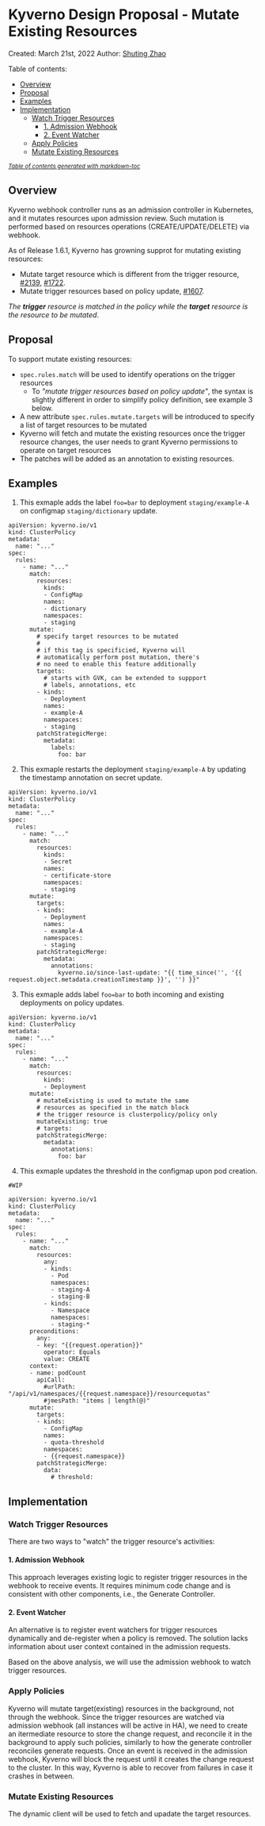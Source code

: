 # Kyverno Design Proposal - Mutate Existing Resources

Created: March 21st, 2022
Author: [Shuting Zhao](https://github.com/realshuting)


Table of contents:
  * [Overview](#overview)
  * [Proposal](#proposal)
  * [Examples](#examples)
  * [Implementation](#implementation)
    + [Watch Trigger Resources](#watch-trigger-resources)
      - [1. Admission Webhook](#1-admission-webhook)
      - [2. Event Watcher](#2-event-watcher)
    + [Apply Policies](#apply-policies)
    + [Mutate Existing Resources](#mutate-existing-resources)

<small><i><a href='http://ecotrust-canada.github.io/markdown-toc/'>Table of contents generated with markdown-toc</a></i></small>


## Overview

Kyverno webhook controller runs as an admission controller in Kubernetes, and it mutates resources upon admission review. Such mutation is performed based on resources operations (CREATE/UPDATE/DELETE) via webhook.

As of Release 1.6.1, Kyverno has growning supprot for mutating existing resources:

- Mutate target resource which is different from the trigger resource, [#2139](https://github.com/kyverno/kyverno/issues/2139), [#1722](https://github.com/kyverno/kyverno/issues/1722).
- Mutate trigger resources based on policy update, [#1607](https://github.com/kyverno/kyverno/issues/1607).

*The **trigger** resource is matched in the policy while the **target** resource is the resource to be mutated*.


## Proposal

To support mutate existing resources:

- `spec.rules.match` will be used to identify operations on the trigger resources
    - To *"mutate trigger resources based on policy update"*, the syntax is slightly different in order to simplify policy definition, see example 3 below.
- A new attribute `spec.rules.mutate.targets` will be introduced to specify a list of target resources to be mutated
- Kyverno will fetch and mutate the existing resources once the trigger resource changes, the user needs to grant Kyverno permissions to operate on target resources
- The patches will be added as an annotation to existing resources.




## Examples

1. This exmaple adds the label `foo=bar` to deployment `staging/example-A` on configmap `staging/dictionary` update.

```yaml=
apiVersion: kyverno.io/v1
kind: ClusterPolicy
metadata:
  name: "..."
spec:
  rules:
    - name: "..."
      match:
        resources:
          kinds:
          - ConfigMap
          names:
          - dictionary
          namespaces:
          - staging
      mutate:
        # specify target resources to be mutated
        # 
        # if this tag is specificied, Kyverno will 
        # automatically perform post mutation, there's 
        # no need to enable this feature additionally
        targets:
          # starts with GVK, can be extended to suppport
          # labels, annotations, etc
        - kinds:
          - Deployment
          names:
          - example-A
          namespaces:
          - staging
        patchStrategicMerge:
          metadata:
            labels:
              foo: bar
```

2. This exmaple restarts the deployment `staging/example-A` by updating the timestamp annotation on secret update.
```yaml=
apiVersion: kyverno.io/v1
kind: ClusterPolicy
metadata:
  name: "..."
spec:
  rules:
    - name: "..."
      match:
        resources:
          kinds:
          - Secret
          names:
          - certificate-store
          namespaces:
          - staging
      mutate:
        targets:
        - kinds:
          - Deployment
          names:
          - example-A
          namespaces:
          - staging
        patchStrategicMerge:
          metadata:
            annotations:
              kyverno.io/since-last-update: "{{ time_since('', '{{ request.object.metadata.creationTimestamp }}', '') }}"
```

3. This exmaple adds label `foo=bar` to both incoming and existing deployments on policy updates.
```yaml=
apiVersion: kyverno.io/v1
kind: ClusterPolicy
metadata:
  name: "..."
spec:
  rules:
    - name: "..."
      match:
        resources:
          kinds:
          - Deployment
      mutate:
        # mutateExisting is used to mutate the same 
        # resources as specified in the match block
        # the trigger resource is clusterpolicy/policy only
        mutateExisting: true
        # targets:
        patchStrategicMerge:
          metadata:
            annotations:
              foo: bar
```

4. This exmaple updates the threshold in the configmap upon pod creation.

```yaml=
#WIP

apiVersion: kyverno.io/v1
kind: ClusterPolicy
metadata:
  name: "..."
spec:
  rules:
    - name: "..."
      match:
        resources:
          any:
          - kinds:
            - Pod
            namespaces:
            - staging-A
            - staging-B
          - kinds:
            - Namespace
            namespaces:
            - staging-*
      preconditions:
        any:
        - key: "{{request.operation}}"
          operator: Equals
          value: CREATE
      context:
      - name: podCount
        apiCall:
          #urlPath: "/api/v1/namespaces/{{request.namespace}}/resourcequotas"
          #jmesPath: "items | length(@)"   
      mutate:
        targets:
        - kinds:
          - ConfigMap
          names:
          - quota-threshold
          namespaces:
          - {{request.namespace}}
        patchStrategicMerge:
          data:
            # threshold:
```


## Implementation

### Watch Trigger Resources

There are two ways to "watch" the trigger resource's activities:

#### 1. Admission Webhook

This approach leverages existing logic to register trigger resources in the webhook to receive events. It requires minimum code change and is consistent with other components, i.e., the Generate Controller.

#### 2. Event Watcher

An alternative is to register event watchers for trigger resources dynamically and de-register when a policy is removed. The solution lacks information about user context contained in the admission requests.

Based on the above analysis, we will use the admission webhook to watch trigger resources.

### Apply Policies

Kyverno will mutate target(existing) resources in the background, not through the webhook. Since the trigger resources are watched via admission webhook (all instances will be active in HA), we need to create an itermediate resource to store the change request, and reconcile it in the background to apply such policies, similarly to how the generate controller reconciles generate requests. Once an event is received in the admission webhook, Kyverno will block the request until it creates the change request to the cluster. In this way, Kyverno is able to recover from failures in case it crashes in between.

### Mutate Existing Resources

The dynamic client will be used to fetch and upadate the target resources.
